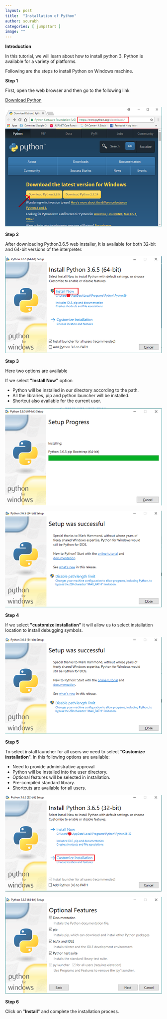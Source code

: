```yaml
---
layout: post
title:  "Installation of Python"
author: sourabh
categories: [ jumpstart ]
image: ""
---
```

**Introduction**

In this tutorial, we will learn about how to install python 3. Python is available for a variety of platforms.

Following are the steps to install Python on Windows machine.

**Step 1**

First, open the web browser and then go to the following link

[Download Python](https://www.python.org/downloads/ "Python Download")

![](https://raw.githubusercontent.com/sourabhsomani/PythonBabu/master/Shaili/InstallationPython/image1.PNG)

**Step 2**

After downloading Python3.6.5 web installer, It is available for both 32-bit and 64-bit versions of the interpreter.

![](https://raw.githubusercontent.com/sourabhsomani/PythonBabu/master/Shaili/InstallationPython/image2.PNG)

**Step 3**

Here two options are available

If we select  **"Install Now"**  option

-   Python will be installed in our directory according to the path.
-   All the libraries, pip and python launcher will be installed.
-   Shortcut also available for the current user.

![](https://raw.githubusercontent.com/sourabhsomani/PythonBabu/master/Shaili/InstallationPython/image3.PNG)

![](https://raw.githubusercontent.com/sourabhsomani/PythonBabu/master/Shaili/InstallationPython/image4.PNG)

**Step 4**

If we select  **"customize installation"**  it will allow us to select installation location to install debugging symbols.

![](https://raw.githubusercontent.com/sourabhsomani/PythonBabu/master/Shaili/InstallationPython/image4.PNG)

**Step** **5**

To select install launcher for all users we need to select "**Customize installation**". In this following options are available:

-   Need to provide administrative approval
-   Python will be installed into the user directory.
-   Optional features will be selected in installation.
-   Pre-compiled standard library.
-   Shortcuts are available for all users.

![](https://raw.githubusercontent.com/sourabhsomani/PythonBabu/master/Shaili/InstallationPython/image5.PNG)

![](https://raw.githubusercontent.com/sourabhsomani/PythonBabu/master/Shaili/InstallationPython/image6.PNG)

**Step 6**

Click on "**Install**" and complete the installation process.